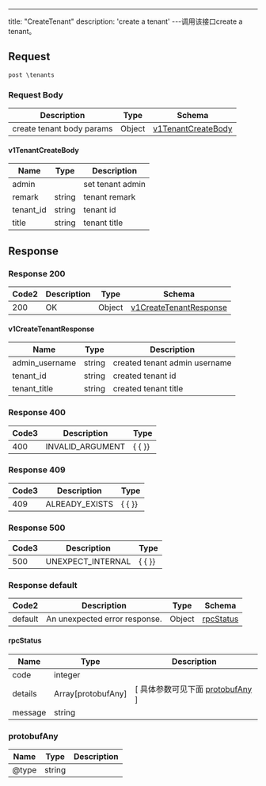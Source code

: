 ---
title: "CreateTenant"
description: 'create a tenant'
---调用该接口create a tenant。



## Request


```
post \tenants
```

### Request Body 
| Description | Type | Schema |
| ----------- | ------ | ------ |
| create tenant body params | Object | [v1TenantCreateBody](#v1TenantCreateBody) |

#### v1TenantCreateBody

| Name | Type | Description | 
| ---- | ---- | ----------- |     
| admin |  | set tenant admin |      
| remark | string | tenant remark |      
| tenant_id | string | tenant id |      
| title | string | tenant title |   



## Response

### Response  200 
| Code2 | Description | Type | Schema |
| ---- | ----------- | ------ | ------ |
| 200 | OK | Object | [v1CreateTenantResponse](#v1CreateTenantResponse) |

#### v1CreateTenantResponse

| Name | Type | Description | 
| ---- | ---- | ----------- |     
| admin_username | string | created tenant admin username |      
| tenant_id | string | created tenant id |      
| tenant_title | string | created tenant title |   



### Response  400
| Code3 | Description | Type | 
| ---- | ----------- | ------ | 
| 400 | INVALID_ARGUMENT | {   { }} |

### Response  409
| Code3 | Description | Type | 
| ---- | ----------- | ------ | 
| 409 | ALREADY_EXISTS | {   { }} |

### Response  500
| Code3 | Description | Type | 
| ---- | ----------- | ------ | 
| 500 | UNEXPECT_INTERNAL | {   { }} |

### Response  default 
| Code2 | Description | Type | Schema |
| ---- | ----------- | ------ | ------ |
| default | An unexpected error response. | Object | [rpcStatus](#rpcStatus) |

#### rpcStatus

| Name | Type | Description | 
| ---- | ---- | ----------- |     
| code | integer |  |          
| details | Array[protobufAny] |  [ 具体参数可见下面 [protobufAny](#protobufAny) ] |       
| message | string |  |   

### protobufAny
| Name | Type | Description | 
| ---- | ---- | ----------- |     
| @type | string |  |   



